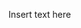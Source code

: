 <html>
<head>
  <title>
    lwhavabvyabghvbyzudb 
    </title>
</head>
<body>
  <p>Insert text here</p>
</body>
</html>
